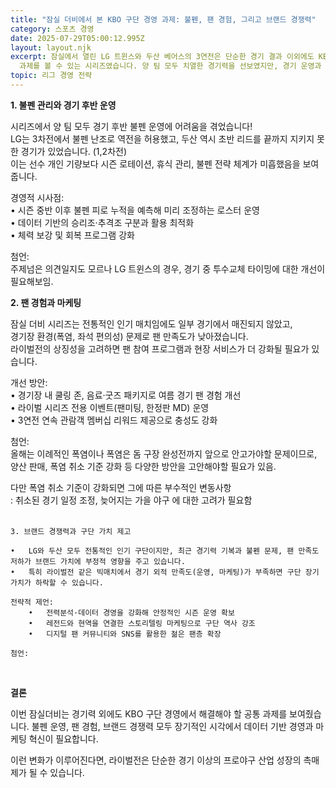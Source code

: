 ```yaml
---
title: "잠실 더비에서 본 KBO 구단 경영 과제: 불펜, 팬 경험, 그리고 브랜드 경쟁력"
category: 스포츠 경영
date: 2025-07-29T05:00:12.995Z
layout: layout.njk
excerpt: 잠실에서 열린 LG 트윈스와 두산 베어스의 3연전은 단순한 경기 결과 이외에도 KBO 프로야구 구단들이 공통적으로 직면한 경영
  과제를 볼 수 있는 시리즈였습니다. 양 팀 모두 치열한 경기력을 선보였지만, 경기 운영과 팬 마케팅 측면에서 개선할 지점을 찾아보았습니다.
topic: 리그 경영 전략
---
```

**1. 불펜 관리와 경기 후반 운영**

시리즈에서 양 팀 모두 경기 후반 불펜 운영에 어려움을 겪었습니다!</br>
LG는 3차전에서 불펜 난조로 역전을 허용했고, 두산 역시 초반 리드를 끝까지 지키지 못한 경기가 있었습니다. (1,2차전)</br>
이는 선수 개인 기량보다 시즌 로테이션, 휴식 관리, 불펜 전략 체계가 미흡했음을 보여줍니다.

경영적 시사점:</br>
•	시즌 중반 이후 불펜 피로 누적을 예측해 미리 조정하는 로스터 운영</br>
•	데이터 기반의 승리조·추격조 구분과 활용 최적화</br>
•	체력 보강 및 회복 프로그램 강화

첨언: </br>주제넘은 의견일지도 모르나 LG 트윈스의 경우, 경기 중 투수교체 타이밍에 대한 개선이 필요해보임.


 **2. 팬 경험과 마케팅**

잠실 더비 시리즈는 전통적인 인기 매치임에도 일부 경기에서 매진되지 않았고,</br>
경기장 환경(폭염, 좌석 편의성) 문제로 팬 만족도가 낮아졌습니다.</br>
라이벌전의 상징성을 고려하면 팬 참여 프로그램과 현장 서비스가 더 강화될 필요가 있습니다.

개선 방안:</br>
•	경기장 내 쿨링 존, 음료·굿즈 패키지로 여름 경기 팬 경험 개선</br>
•	라이벌 시리즈 전용 이벤트(팬미팅, 한정판 MD) 운영</br>
•	3연전 연속 관람객 멤버십 리워드 제공으로 충성도 강화

첨언: </br>올해는 이례적인 폭염이나 폭염은 돔 구장 완성전까지 앞으로 안고가야할 문제이므로, 양산 판매, 폭염 취소 기준 강화 등 다양한 방안을 고안해야할 필요가 있음. 

다만 폭염 취소 기준이 강화되면 그에 따른 부수적인 변동사항</br>
: 취소된 경기 일정 조정, 늦어지는 가을 야구
에 대한 고려가 필요함</br>
</br>

~~~
3. 브랜드 경쟁력과 구단 가치 제고

•	LG와 두산 모두 전통적인 인기 구단이지만, 최근 경기력 기복과 불펜 문제, 팬 만족도 저하가 브랜드 가치에 부정적 영향을 주고 있습니다.
•	특히 라이벌전 같은 빅매치에서 경기 외적 만족도(운영, 마케팅)가 부족하면 구단 장기 가치가 하락할 수 있습니다.

전략적 제언:
	•	전력분석·데이터 경영을 강화해 안정적인 시즌 운영 확보
	•	레전드와 현역을 연결한 스토리텔링 마케팅으로 구단 역사 강조
	•	디지털 팬 커뮤니티와 SNS를 활용한 젊은 팬층 확장

첨언:
~~~
</br>

**결론**

이번 잠실더비는 경기력 외에도 KBO 구단 경영에서 해결해야 할 공통 과제를 보여줬습니다. 불펜 운영, 팬 경험, 브랜드 경쟁력 모두 장기적인 시각에서 데이터 기반 경영과 마케팅 혁신이 필요합니다.

이런 변화가 이루어진다면, 라이벌전은 단순한 경기 이상의 프로야구 산업 성장의 촉매제가 될 수 있습니다.
